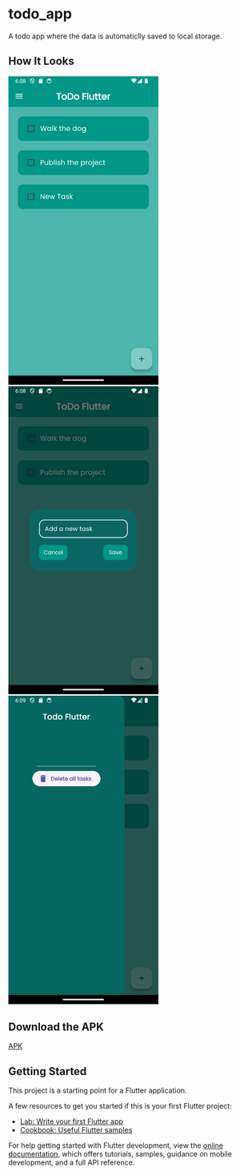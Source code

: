 # todo_app

A todo app where the data is automaticlly saved to local storage.

## How It Looks

<img src="./public/First.png" alt="screenshot1" width="300" /> 
<img src="./public/Second.png" alt="screenshot2" width="300"/> 
<img src="./public/Third.png" alt="screenshot3" width="300"/> 

## Download the APK

[APK](public/app-release.apk)

## Getting Started

This project is a starting point for a Flutter application.

A few resources to get you started if this is your first Flutter project:

- [Lab: Write your first Flutter app](https://docs.flutter.dev/get-started/codelab)
- [Cookbook: Useful Flutter samples](https://docs.flutter.dev/cookbook)

For help getting started with Flutter development, view the
[online documentation](https://docs.flutter.dev/), which offers tutorials,
samples, guidance on mobile development, and a full API reference.
